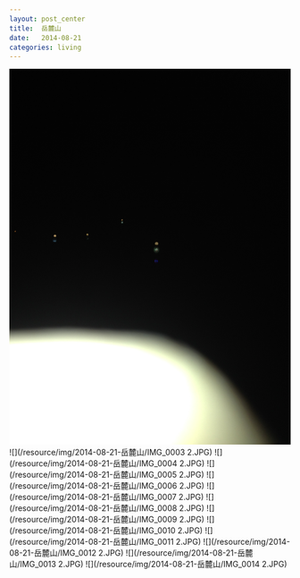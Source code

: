 ```yaml
---
layout: post_center
title:  岳麓山
date:   2014-08-21  
categories: living 
---
```



![](/resource/img/2014-08-21-岳麓山/IMG_0002.JPG)
![](/resource/img/2014-08-21-岳麓山/IMG_0003 2.JPG)
![](/resource/img/2014-08-21-岳麓山/IMG_0004 2.JPG)
![](/resource/img/2014-08-21-岳麓山/IMG_0005 2.JPG)
![](/resource/img/2014-08-21-岳麓山/IMG_0006 2.JPG)
![](/resource/img/2014-08-21-岳麓山/IMG_0007 2.JPG)
![](/resource/img/2014-08-21-岳麓山/IMG_0008 2.JPG)
![](/resource/img/2014-08-21-岳麓山/IMG_0009 2.JPG)
![](/resource/img/2014-08-21-岳麓山/IMG_0010 2.JPG)
![](/resource/img/2014-08-21-岳麓山/IMG_0011 2.JPG)
![](/resource/img/2014-08-21-岳麓山/IMG_0012 2.JPG)
![](/resource/img/2014-08-21-岳麓山/IMG_0013 2.JPG)
![](/resource/img/2014-08-21-岳麓山/IMG_0014 2.JPG)

